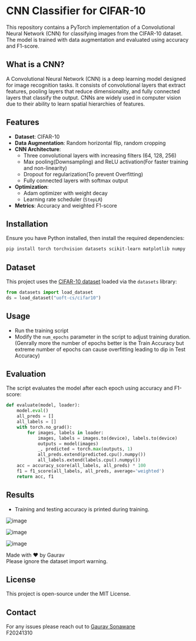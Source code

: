 # CNN Classifier for CIFAR-10

This repository contains a PyTorch implementation of a Convolutional Neural Network (CNN) for classifying images from the CIFAR-10 dataset. The model is trained with data augmentation and evaluated using accuracy and F1-score.

## What is a CNN?
A Convolutional Neural Network (CNN) is a deep learning model designed for image recognition tasks. It consists of convolutional layers that extract features, pooling layers that reduce dimensionality, and fully connected layers that classify the output. CNNs are widely used in computer vision due to their ability to learn spatial hierarchies of features.

## Features
- **Dataset**: CIFAR-10
- **Data Augmentation**: Random horizontal flip, random cropping
- **CNN Architecture**:
  - Three convolutional layers with increasing filters (64, 128, 256)
  - Max pooling(Downsampling) and ReLU activation(For faster training and non-linearity)
  - Dropout for regularization(To prevent Overfitting)
  - Fully connected layers with softmax output
- **Optimization**:
  - Adam optimizer with weight decay
  - Learning rate scheduler (`StepLR`)
- **Metrics**: Accuracy and weighted F1-score

## Installation
Ensure you have Python installed, then install the required dependencies:
```bash
pip install torch torchvision datasets scikit-learn matplotlib numpy
```

## Dataset
This project uses the [CIFAR-10 dataset](https://www.cs.toronto.edu/~kriz/cifar.html) loaded via the `datasets` library:
```python
from datasets import load_dataset
ds = load_dataset("uoft-cs/cifar10")
```

## Usage
- Run the training script
- Modify the `num_epochs` parameter in the script to adjust training duration. (Genrally more the number of epochs better is the Train Accuracy but extreme number of epochs can cause overfitting leading to dip in Test Accuracy)

## Evaluation
The script evaluates the model after each epoch using accuracy and F1-score:
```python
def evaluate(model, loader):
    model.eval()
    all_preds = []
    all_labels = []
    with torch.no_grad():
        for images, labels in loader:
            images, labels = images.to(device), labels.to(device)
            outputs = model(images)
            _, predicted = torch.max(outputs, 1)
            all_preds.extend(predicted.cpu().numpy())
            all_labels.extend(labels.cpu().numpy())
    acc = accuracy_score(all_labels, all_preds) * 100
    f1 = f1_score(all_labels, all_preds, average='weighted')
    return acc, f1
```

## Results
- Training and testing accuracy is printed during training.

![image](https://github.com/user-attachments/assets/619ed5e3-b123-4a6b-9296-c8fbd16923c9)

![image](https://github.com/user-attachments/assets/1a0f6a2f-c40d-425f-b579-5053d3ccd9e3)

![image](https://github.com/user-attachments/assets/9e0923ae-256a-4729-9ca5-5a3c45d80384)

Made with ❤️ by Gaurav <br />
Please ignore the dataset import warning.

## License
This project is open-source under the MIT License.

## Contact
For any issues please reach out to [Gaurav Sonawane](mailto:f20241310@pilani.bits-pilani.ac.in?subject=[GitHub]%20CNN%20Classifier) <br />
F20241310

